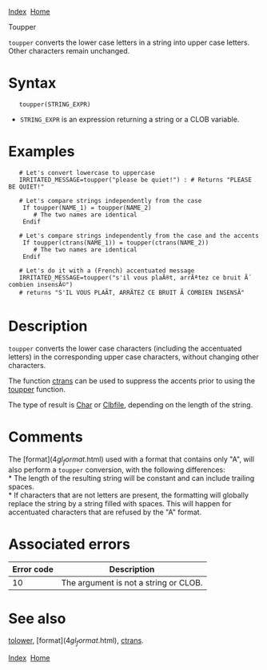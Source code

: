 [Index](index.html)  [Home](getting-started_home.html)

Toupper

`toupper` converts the lower case letters in a string into upper case letters. Other characters remain unchanged.

# Syntax

```
   toupper(STRING_EXPR)
```

* `STRING_EXPR` is an expression returning a string or a CLOB variable.

# Examples

```
   # Let's convert lowercase to uppercase
   IRRITATED_MESSAGE=toupper("please be quiet!") : # Returns "PLEASE BE QUIET!"

   # Let's compare strings independently from the case
    If toupper(NAME_1) = toupper(NAME_2)
       # The two names are identical
    Endif

   # Let's compare strings independently from the case and the accents
    If toupper(ctrans(NAME_1)) = toupper(ctrans(NAME_2))
       # The two names are identical
    Endif

   # Let's do it with a (French) accentuated message
   IRRITATED_MESSAGE=toupper("s'il vous plaÃ®t, arrÃªtez ce bruit Ã´ combien insensÃ©")
   # returns "S'IL VOUS PLAÃT, ARRÃTEZ CE BRUIT Ã COMBIEN INSENSÃ"
```

# Description

`toupper` converts the lower case characters (including the accentuated letters) in the corresponding upper case characters, without changing other characters.

The function [ctrans](4gl_ctrans.html) can be used to suppress the accents prior to using the [toupper](4gl_toupper.html) function.

The type of result is [Char](4gl_char.html) or [Clbfile](4gl_clbfile.html), depending on the length of the string.

# Comments

The [format$](4gl_format$.html) used with a format that contains only "A", will also perform a `toupper` conversion, with the following differences:  
\* The length of the resulting string will be constant and can include trailing spaces.  
\* If characters that are not letters are present, the formatting will globally replace the string by a string filled with spaces. This will happen for accentuated characters that are refused by the "A" format.

# Associated errors

| Error code | Description |
| --- | --- |
| 10 | The argument is not a string or CLOB. |

# See also

[tolower](4gl_tolower.html), [format$](4gl_format$.html), [ctrans](4gl_ctrans.html).

  

[Index](index.html)  [Home](getting-started_home.html)